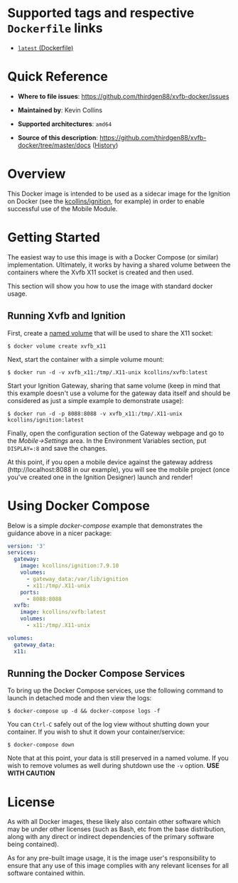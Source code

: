 # Supported tags and respective `Dockerfile` links

* [`latest` (Dockerfile)](https://github.com/thirdgen88/xvfb-docker/blob/master/Dockerfile)

# Quick Reference

* **Where to file issues**:
https://github.com/thirdgen88/xvfb-docker/issues

* **Maintained by**:
Kevin Collins

* **Supported architectures**:
`amd64`

* **Source of this description**:
https://github.com/thirdgen88/xvfb-docker/tree/master/docs ([History](https://github.com/thirdgen88/xvfb-docker/commits/master/docs))

# Overview

This Docker image is intended to be used as a sidecar image for the Ignition on Docker (see the [kcollins/ignition](https://hub.docker.com/r/kcollins/ignition), for example) in order to enable successful use of the Mobile Module.

# Getting Started

The easiest way to use this image is with a Docker Compose (or similar) implementation.  Ultimately, it works by having a shared volume between the containers where the Xvfb X11 socket is created and then used.

This section will show you how to use the image with standard docker usage.

## Running Xvfb and Ignition

First, create a [named volume](https://docs.docker.com/storage/volumes/) that will be used to share the X11 socket:

	$ docker volume create xvfb_x11

Next, start the container with a simple volume mount:

	$ docker run -d -v xvfb_x11:/tmp/.X11-unix kcollins/xvfb:latest

Start your Ignition Gateway, sharing that same volume (keep in mind that this example doesn't use a volume for the gateway data itself and should be considered as just a simple example to demonstrate usage):

	$ docker run -d -p 8088:8088 -v xvfb_x11:/tmp/.X11-unix kcollins/ignition:latest

Finally, open the configuration section of the Gateway webpage and go to the _Mobile->Settings_ area.  In the Environment Variables section, put `DISPLAY=:8` and save the changes.

At this point, if you open a mobile device against the gateway address (http://localhost:8088 in our example), you will see the mobile project (once you've created one in the Ignition Designer) launch and render!

# Using Docker Compose

Below is a simple _docker-compose_ example that demonstrates the guidance above in a nicer package:

```yaml
version: '3'
services:
  gateway:
    image: kcollins/ignition:7.9.10
    volumes:
      - gateway_data:/var/lib/ignition
      - x11:/tmp/.X11-unix
    ports:
      - 8088:8088
  xvfb:
    image: kcollins/xvfb:latest
    volumes:
      - x11:/tmp/.X11-unix

volumes:
  gateway_data:
  x11:
```

## Running the Docker Compose Services

To bring up the Docker Compose services, use the following command to launch in detached mode and then view the logs:

    $ docker-compose up -d && docker-compose logs -f

You can `Ctrl-C` safely out of the log view without shutting down your container.  If you wish to shut it down your container/service:

    $ docker-compose down

Note that at this point, your data is still preserved in a named volume.  If you wish to remove volumes as well during shutdown use the `-v` option.  **USE WITH CAUTION**

# License

As with all Docker images, these likely also contain other software which may be under other licenses (such as Bash, etc from the base distribution, along with any direct or indirect dependencies of the primary software being contained).

As for any pre-built image usage, it is the image user's responsibility to ensure that any use of this image complies with any relevant licenses for all software contained within.